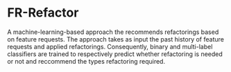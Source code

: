 # FR-Refactor
A machine-learning-based approach the recommends refactorings based on feature requests. The approach takes as input the past history of feature requests and applied refactorings. Consequently, binary and multi-label classifiers are trained to respectively predict whether refactoring is needed or not and reccommend the types refactoring required.  

